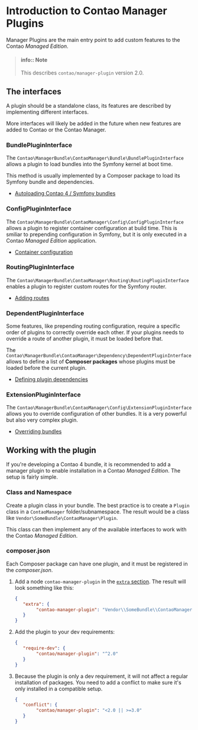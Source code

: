 # Introduction to Contao Manager Plugins

Manager Plugins are the main entry point to add custom features to the
Contao *Managed Edition*. 

> #### info:: Note
> This describes `contao/manager-plugin` version 2.0.


## The interfaces

A plugin should be a standalone class, its features are described by
implementing different interfaces.

More interfaces will likely be added in the future when new features are
added to Contao or the Contao Manager.


### BundlePluginInterface

The `Contao\ManagerBundle\ContaoManager\Bundle\BundlePluginInterface`
allows a plugin to load bundles into the Symfony kernel at boot time.

This method is usually implemented by a Composer package to load its
Symfony bundle and dependencies.

* [Autoloading Contao 4 / Symfony bundles](bundle-autoloading.md)


### ConfigPluginInterface

The `Contao\ManagerBundle\ContaoManager\Config\ConfigPluginInterface` allows
a plugin to register container configuration at build time. This is smiliar
to prepending configuration in Symfony, but it is only executed
in a Contao *Managed Edition* application.

* [Container configuration](container-configuration.md)


### RoutingPluginInterface

The `Contao\ManagerBundle\ContaoManager\Routing\RoutingPluginInterface`
enables a plugin to register custom routes for the Symfony router.

* [Adding routes](routing.md)


### DependentPluginInterface

Some features, like prepending routing configuration, require a specific order
of plugins to correctly override each other. If your plugins needs to override
a route of another plugin, it must be loaded before that.

The `Contao\ManagerBundle\ContaoManager\Dependency\DependentPluginInterface`
allows to define a list of **Composer packages** whose plugins must be loaded
before the current plugin.

* [Defining plugin dependencies](plugin-dependencies.md)


### ExtensionPluginInterface

The `Contao\ManagerBundle\ContaoManager\Config\ExtensionPluginInterface` allows
you to override configuration of other bundles. It is a very powerful but also
very complex plugin.

* [Overriding bundles](overriding-bundles.md)


## Working with the plugin

If you're developing a Contao 4 bundle, it is recommended to add a
manager plugin to enable installation in a Contao *Managed Edition*.
The setup is fairly simple.


### Class and Namespace

Create a plugin class in your bundle. The best practice is to create
a `Plugin` class in a `ContaoManager` folder/subnamespace. The result
would be a class like `Vendor\SomeBundle\ContaoManager\Plugin`.

This class can then implement any of the available interfaces to
work with the Contao *Managed Edition*.


### composer.json

Each Composer package can have one plugin, and it must be registered
in the *composer.json*.

1. Add a node `contao-manager-plugin` in the [`extra` section][1]. The
   result will look something like this:

    ```json
    {
       "extra": {
            "contao-manager-plugin": "Vendor\\SomeBundle\\ContaoManager\\Plugin"
       }
    }
    ```

2. Add the plugin to your dev requirements:

    ```json
    {
       "require-dev": {
            "contao/manager-plugin": "^2.0"
       }
    }
    ```

3. Because the plugin is only a dev requirement, it will not affect
   a regular installation of packages. You need to add a conflict to
   make sure it's only installed in a compatible setup.

    ```json
    {
       "conflict": {
            "contao/manager-plugin": "<2.0 || >=3.0"
       }
    }
    ```

[1]: https://getcomposer.org/doc/04-schema.md#extra
